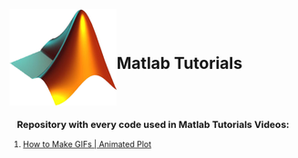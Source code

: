 <style>
 
 .header-box{
  display:     flex;
  align-items: center;
  justify-content: start;
  
 }
 
 </style>

 <div class="header-box">
   <img src="MATLABsym.png" 
        alt="Matlab Logo"
        />
   <h1 class="title">Matlab Tutorials</h1>
 </div>
 
 <h3 align="center">Repository with every code used in Matlab Tutorials Videos:</h3>
 
 <ol>
  <li>
    <a href="https://github.com/sElton42/Matlab-Tutorials/tree/master/How%20to%20Make%20GIFs%20-%20Animated%20Plot">
      How to Make GIFs | Animated Plot
     </a>
 
